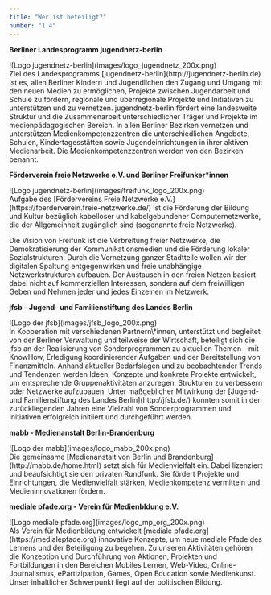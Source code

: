 ```yaml
---
title: "Wer ist beteiligt?"
number: "1.4"
---
```

**Berliner Landesprogramm jugendnetz-berlin**

<div class ="float-left" markdown ="1">
![Logo jugendnetz-berlin](images/logo_jugendnetz_200x.png)
</div>
Ziel des Landesprogramms [jugendnetz-berlin](http://jugendnetz-berlin.de) ist es, allen Berliner Kindern und Jugendlichen den Zugang und Umgang mit den neuen Medien zu ermöglichen, Projekte zwischen Jugendarbeit und Schule zu fördern, regionale und überregionale Projekte und Initiativen zu unterstützen und zu vernetzen.
jugendnetz-berlin fördert eine landesweite Struktur und die Zusammenarbeit unterschiedlicher Träger und Projekte im medienpädagogischen Bereich. In allen Berliner Bezirken vernetzen und unterstützen Medienkompetenzzentren die unterschiedlichen Angebote, Schulen, Kindertagesstätten sowie Jugendeinrichtungen in ihrer aktiven Medienarbeit. Die Medienkompetenzzentren werden von den Bezirken benannt.

**Förderverein freie Netzwerke e.V. und Berliner Freifunker\*innen**

<div class ="float-left" markdown ="1">
![Logo jugendnetz-berlin](images/freifunk_logo_200x.png)
</div>
Aufgabe des [Fördervereins Freie Netzwerke e.V.](https://foerderverein.freie-netzwerke.de/) ist die Förderung der Bildung und Kultur bezüglich kabelloser und kabelgebundener Computernetzwerke, die der Allgemeinheit zugänglich sind (sogenannte freie Netzwerke). 

Die Vision von Freifunk ist die Verbreitung freier Netzwerke, die Demokratisierung der Kommunikationsmedien und die Förderung lokaler Sozialstrukturen. Durch die Vernetzung ganzer Stadtteile wollen wir der digitalen Spaltung entgegenwirken und freie unabhängige Netzwerkstrukturen aufbauen. Der Austausch in den freien Netzen basiert dabei nicht auf kommerziellen Interessen, sondern auf dem freiwilligen Geben und Nehmen jeder und jedes Einzelnen im Netzwerk.

**jfsb - Jugend- und Familienstiftung des Landes Berlin**

<div class ="float-left" markdown ="1">
![Logo der jfsb](images/jfsb_logo_200x.png)
</div>
In Kooperation mit verschiedenen Partnern\*innen, unterstützt und begleitet von der Berliner Verwaltung und teilweise der Wirtschaft, beteiligt sich die jfsb an der Realisierung von Sonderprogrammen zu aktuellen Themen - mit KnowHow, Erledigung koordinierender Aufgaben und der Bereitstellung von Finanzmitteln. Anhand aktueller Bedarfslagen und zu beobachtender Trends und Tendenzen werden Ideen, Konzepte und konkrete Projekte entwickelt, um entsprechende Gruppenaktivitäten anzuregen, Strukturen zu verbessern oder Netzwerke aufzubauen.
Unter maßgeblicher Mitwirkung der [Jugend- und Familienstiftung des Landes Berlin](http://jfsb.de/) konnten somit in den zurückliegenden Jahren eine Vielzahl von Sonderprogrammen und Initiativen erfolgreich initiiert und durchgeführt werden.

**mabb - Medienanstalt Berlin-Brandenburg**

<div class ="float-left" markdown ="1">
![Logo der mabb](images/logo_mabb_200x.png)
</div>
Die gemeinsame [Medienanstalt von Berlin und Brandenburg](http://mabb.de/home.html) setzt sich für Medienvielfalt ein. Dabei lizenziert und beaufsichtigt sie den privaten Rundfunk. Sie fördert Projekte und Einrichtungen, die Medienvielfalt stärken, Medienkompetenz vermitteln und Medieninnovationen fördern.

**mediale pfade.org - Verein für Medienbldung e.V.**

<div class ="float-left" markdown ="1">
![Logo mediale pfade.org](images/logo_mp_org_200x.png)
</div>
Als Verein für Medienbildung entwickelt [mediale pfade.org](https://medialepfade.org) innovative Konzepte, um neue mediale Pfade des Lernens und der Beteiligung zu begehen. Zu unseren Aktivitäten gehören die Konzeption und Durchführung von Aktionen, Projekten und Fortbildungen in den Bereichen Mobiles Lernen, Web-Video, Online-Journalismus, ePartizipation, Games, Open Education sowie Medienkunst. Unser inhaltlicher Schwerpunkt liegt auf der politischen Bildung.